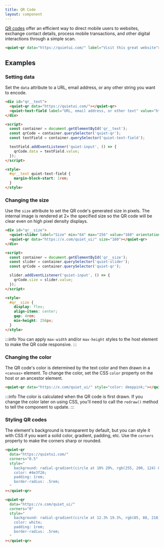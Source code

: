 ```yaml
---
title: QR Code
layout: component
---
```


[QR codes](https://www.qrcode.com/) offer an efficient way to direct mobile users to websites, exchange contact details, process mobile transactions, and other digital interactions through a simple scan.

```html {.example}
<quiet-qr data="https://quietui.com/" label="Visit this great website"></quiet-qr>
```

## Examples

### Setting data

Set the `data` attribute to a URL, email address, or any other string you want to encode.

```html {.example}
<div id="qr__text">
  <quiet-qr data="https://quietui.com/"></quiet-qr>
  <quiet-text-field label="URL, email address, or other text" value="https://quietui.com/" clearable></quiet-text-field>
</div>

<script>
  const container = document.getElementById('qr__text');
  const qrCode = container.querySelector('quiet-qr');
  const textField = container.querySelector('quiet-text-field');

  textField.addEventListener('quiet-input', () => {
    qrCode.data = textField.value;
  });
</script>

<style>
  #qr__text quiet-text-field {
    margin-block-start: 1rem;
  }
</style>
```

### Changing the size

Use the `size` attribute to set the QR code's generated size in pixels. The internal image is rendered at 2&times; the specified size so the QR code will be clear even on high pixel density displays.

```html {.example}
<div id="qr__size">
  <quiet-slider label="Size" min="64" max="256" value="160" orientation="vertical" with-tooltip tooltip-placement="left"></quiet-slider>
  <quiet-qr data="https://x.com/quiet_ui/" size="160"></quiet-qr>
</div>

<script>
  const container = document.getElementById('qr__size');
  const slider = container.querySelector('quiet-slider');
  const qrCode = container.querySelector('quiet-qr');

  slider.addEventListener('quiet-input', () => {
    qrCode.size = slider.value;
  });
</script>

<style>
  #qr__size {
    display: flex;
    align-items: center;
    gap: 4rem;
    min-height: 256px;
  }
</style>
```

:::info
You can apply `max-width` and/or `max-height` styles to the host element to make the QR code responsive.
:::

### Changing the color

The QR code's color is determined by the text color and then drawn in a `<canvas>` element. To change the color, set the CSS `color` property on the host or an ancestor element.

```html {.example}
<quiet-qr data="https://x.com/quiet_ui/" style="color: deeppink;"></quiet-qr>
```

:::info
The color is calculated when the QR code is first drawn. If you change the color later on using CSS, you'll need to call the `redraw()` method to tell the component to update.
:::

### Styling QR codes

The element's background is transparent by default, but you can style it with CSS if you want a solid color, gradient, padding, etc. Use the `corners` property to make the corners sharp or rounded.

```html {.example .flex-row}
<quiet-qr 
  data="https://quietui.com/" 
  corners="0.5"
  style="
    background: radial-gradient(circle at 10% 20%, rgb(255, 200, 124) 0%, rgb(252, 251, 121) 90%);
    color: #4e3f26;
    padding: 1rem;
    border-radius: .5rem;
  "
></quiet-qr>

<quiet-qr 
  data="https://x.com/quiet_ui/" 
  corners="0"
  style="
    background: radial-gradient(circle at 12.3% 19.3%, rgb(85, 88, 218) 0%, rgb(95, 209, 249) 100.2%);
    color: white;
    padding: 1rem;
    border-radius: .5rem;
  "
></quiet-qr>
```
